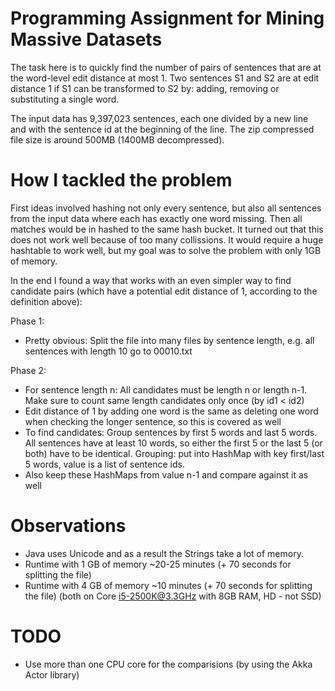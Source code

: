 
Programming Assignment for Mining Massive Datasets
==================================================

The task here is to quickly find the number of pairs of sentences that are at the word-level edit distance at most 1. 
Two sentences S1 and S2 are at edit distance 1 if S1 can be transformed to S2 by: adding, removing or substituting 
a single word.

The input data has 9,397,023 sentences, each one divided by a new line and with the sentence id at the beginning of the 
line. The zip compressed file size is around 500MB (1400MB decompressed).


How I tackled the problem
=========================

First ideas involved hashing not only every sentence, but also all sentences from the input data where each has exactly 
one word missing. Then all matches would be in hashed to the same hash bucket. It turned out that this does not work well
because of too many collissions. It would require a huge hashtable to work well, but my goal was to solve the problem with
only 1GB of memory.

In the end I found a way that works with an even simpler way to find candidate pairs (which have a potential edit distance
of 1, according to the definition above):

Phase 1: 
 * Pretty obvious: Split the file into many files by sentence length, e.g. all sentences with length 10 go to 00010.txt

Phase 2: 
 * For sentence length n: All candidates must be length n or length n-1. Make sure to count same length candidates only once
   (by id1 < id2)
 * Edit distance of 1 by adding one word is the same as deleting one word when checking the longer sentence, so this is
   covered as well
 * To find candidates: Group sentences by first 5 words and last 5 words. All sentences have at least 10 words, so either the
   first 5 or the last 5 (or both) have to be identical. Grouping: put into HashMap with key first/last 5 words, value is a
   list of sentence ids.
 * Also keep these HashMaps from value n-1 and compare against it as well
 

Observations
============
* Java uses Unicode and as a result the Strings take a lot of memory.
* Runtime with 1 GB of memory ~20-25 minutes (+ 70 seconds for splitting the file)
* Runtime with 4 GB of memory ~10 minutes (+ 70 seconds for splitting the file) (both on Core i5-2500K@3.3GHz with 8GB RAM, HD - not SSD)


TODO
====
* Use more than one CPU core for the comparisions (by using the Akka Actor library)


